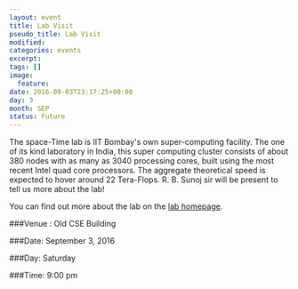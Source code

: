 ```yaml
---
layout: event
title: Lab Visit
pseudo_title: Lab Visit
modified:
categories: events
excerpt:
tags: []
image:
  feature:
date: 2016-09-03T23:17:25+00:00
day: 3
month: SEP
status: Future
---
```


The space-Time lab is IIT Bombay's own super-computing facility.
The one of its kind laboratory in India, this super computing cluster consists of about 380 nodes with as many as 3040 processing cores, built using the most recent Intel quad core processors. The aggregate theoretical speed is expected to hover around 22 Tera-Flops. R. B. Sunoj sir will be present to tell us more about the lab!

You can find out more about the lab on the [lab homepage](http://spacetime.iitb.ac.in/index4.htm).

###Venue : Old CSE Building

###Date: September 3, 2016

###Day: Saturday

###Time: 9:00 pm
